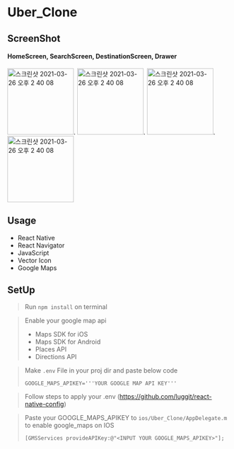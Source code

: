 # Uber_Clone

## ScreenShot
#### HomeScreen, SearchScreen, DestinationScreen, Drawer
<img width="150" alt="스크린샷 2021-03-26 오후 2 40 08" src="https://user-images.githubusercontent.com/19744909/112803103-e7f0ec00-90ad-11eb-8ba2-d5a81f7997fe.png">.   <img width="150" alt="스크린샷 2021-03-26 오후 2 40 08" src="https://user-images.githubusercontent.com/19744909/112803282-153d9a00-90ae-11eb-9dcf-08fd9cc2aa1f.png">.   <img width="150" alt="스크린샷 2021-03-26 오후 2 40 08" src="https://user-images.githubusercontent.com/19744909/112803362-27b7d380-90ae-11eb-9382-9cc89cb953b5.png">.   <img width="150" alt="스크린샷 2021-03-26 오후 2 40 08" src="https://user-images.githubusercontent.com/19744909/112803590-6f3e5f80-90ae-11eb-9a91-3103e5375659.png">    
## Usage
- React Native
- React Navigator
- JavaScript
- Vector Icon
- Google Maps


## SetUp

> Run ```npm install``` on terminal

> Enable your google map api
> - Maps SDK for iOS
> - Maps SDK for Android
> - Places API
> - Directions API

> Make ```.env``` File in your proj dir and paste below code
> ```
> GOOGLE_MAPS_APIKEY='''YOUR GOOGLE MAP API KEY'''
> ```

> Follow steps to apply your .env (https://github.com/luggit/react-native-config)

> Paste your GOOGLE_MAPS_APIKEY to ```ios/Uber_Clone/AppDelegate.m``` to enable google_maps on IOS
> ```
> [GMSServices provideAPIKey:@"<INPUT YOUR GOOGLE_MAPS_APIKEY>"];
> ```
